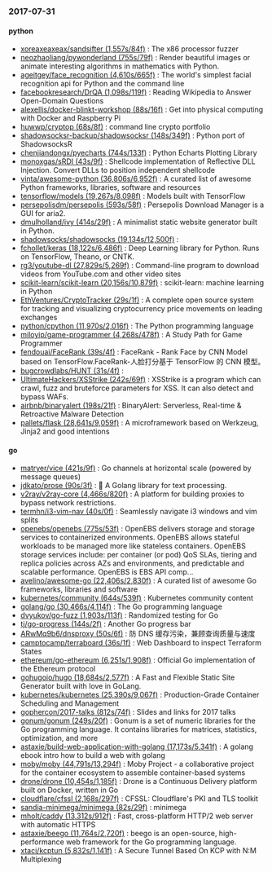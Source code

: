 ### 2017-07-31

#### python
* [xoreaxeaxeax/sandsifter (1,557s/84f)](https://github.com/xoreaxeaxeax/sandsifter) : The x86 processor fuzzer
* [neozhaoliang/pywonderland (755s/79f)](https://github.com/neozhaoliang/pywonderland) : Render beautiful images or animate interesting algorithms in mathematics with Python.
* [ageitgey/face_recognition (4,610s/665f)](https://github.com/ageitgey/face_recognition) : The world's simplest facial recognition api for Python and the command line
* [facebookresearch/DrQA (1,098s/119f)](https://github.com/facebookresearch/DrQA) : Reading Wikipedia to Answer Open-Domain Questions
* [alexellis/docker-blinkt-workshop (88s/16f)](https://github.com/alexellis/docker-blinkt-workshop) : Get into physical computing with Docker and Raspberry Pi
* [huwwp/cryptop (68s/8f)](https://github.com/huwwp/cryptop) : command line crypto portfolio
* [shadowsocksr-backup/shadowsocksr (148s/349f)](https://github.com/shadowsocksr-backup/shadowsocksr) : Python port of ShadowsocksR
* [chenjiandongx/pyecharts (744s/133f)](https://github.com/chenjiandongx/pyecharts) : Python Echarts Plotting Library
* [monoxgas/sRDI (43s/9f)](https://github.com/monoxgas/sRDI) : Shellcode implementation of Reflective DLL Injection. Convert DLLs to position independent shellcode
* [vinta/awesome-python (36,806s/6,952f)](https://github.com/vinta/awesome-python) : A curated list of awesome Python frameworks, libraries, software and resources
* [tensorflow/models (19,267s/8,098f)](https://github.com/tensorflow/models) : Models built with TensorFlow
* [persepolisdm/persepolis (593s/58f)](https://github.com/persepolisdm/persepolis) : Persepolis Download Manager is a GUI for aria2.
* [dmulholland/ivy (414s/29f)](https://github.com/dmulholland/ivy) : A minimalist static website generator built in Python.
* [shadowsocks/shadowsocks (19,134s/12,500f)](https://github.com/shadowsocks/shadowsocks) : 
* [fchollet/keras (18,122s/6,486f)](https://github.com/fchollet/keras) : Deep Learning library for Python. Runs on TensorFlow, Theano, or CNTK.
* [rg3/youtube-dl (27,829s/5,269f)](https://github.com/rg3/youtube-dl) : Command-line program to download videos from YouTube.com and other video sites
* [scikit-learn/scikit-learn (20,156s/10,879f)](https://github.com/scikit-learn/scikit-learn) : scikit-learn: machine learning in Python
* [EthVentures/CryptoTracker (29s/1f)](https://github.com/EthVentures/CryptoTracker) : A complete open source system for tracking and visualizing cryptocurrency price movements on leading exchanges
* [python/cpython (11,970s/2,016f)](https://github.com/python/cpython) : The Python programming language
* [miloyip/game-programmer (4,268s/478f)](https://github.com/miloyip/game-programmer) : A Study Path for Game Programmer
* [fendouai/FaceRank (39s/4f)](https://github.com/fendouai/FaceRank) : FaceRank - Rank Face by CNN Model based on TensorFlow.FaceRank-人脸打分基于 TensorFlow 的 CNN 模型。
* [bugcrowdlabs/HUNT (31s/4f)](https://github.com/bugcrowdlabs/HUNT) : 
* [UltimateHackers/XSStrike (242s/69f)](https://github.com/UltimateHackers/XSStrike) : XSStrike is a program which can crawl, fuzz and bruteforce parameters for XSS. It can also detect and bypass WAFs.
* [airbnb/binaryalert (198s/21f)](https://github.com/airbnb/binaryalert) : BinaryAlert: Serverless, Real-time & Retroactive Malware Detection
* [pallets/flask (28,641s/9,059f)](https://github.com/pallets/flask) : A microframework based on Werkzeug, Jinja2 and good intentions

#### go
* [matryer/vice (421s/9f)](https://github.com/matryer/vice) : Go channels at horizontal scale (powered by message queues)
* [jdkato/prose (90s/3f)](https://github.com/jdkato/prose) : 📖 A Golang library for text processing.
* [v2ray/v2ray-core (4,466s/820f)](https://github.com/v2ray/v2ray-core) : A platform for building proxies to bypass network restrictions.
* [termhn/i3-vim-nav (40s/0f)](https://github.com/termhn/i3-vim-nav) : Seamlessly navigate i3 windows and vim splits
* [openebs/openebs (775s/53f)](https://github.com/openebs/openebs) : OpenEBS delivers storage and storage services to containerized environments. OpenEBS allows stateful workloads to be managed more like stateless containers. OpenEBS storage services include: per container (or pod) QoS SLAs, tiering and replica policies across AZs and environments, and predictable and scalable performance. OpenEBS is EBS API comp…
* [avelino/awesome-go (22,406s/2,830f)](https://github.com/avelino/awesome-go) : A curated list of awesome Go frameworks, libraries and software
* [kubernetes/community (644s/539f)](https://github.com/kubernetes/community) : Kubernetes community content
* [golang/go (30,466s/4,114f)](https://github.com/golang/go) : The Go programming language
* [dvyukov/go-fuzz (1,903s/113f)](https://github.com/dvyukov/go-fuzz) : Randomized testing for Go
* [tj/go-progress (144s/2f)](https://github.com/tj/go-progress) : Another Go progress bar
* [ARwMq9b6/dnsproxy (50s/6f)](https://github.com/ARwMq9b6/dnsproxy) : 防 DNS 缓存污染，兼顾查询质量与速度
* [camptocamp/terraboard (36s/1f)](https://github.com/camptocamp/terraboard) : Web Dashboard to inspect Terraform States
* [ethereum/go-ethereum (6,251s/1,908f)](https://github.com/ethereum/go-ethereum) : Official Go implementation of the Ethereum protocol
* [gohugoio/hugo (18,684s/2,577f)](https://github.com/gohugoio/hugo) : A Fast and Flexible Static Site Generator built with love in GoLang.
* [kubernetes/kubernetes (25,390s/9,067f)](https://github.com/kubernetes/kubernetes) : Production-Grade Container Scheduling and Management
* [gophercon/2017-talks (812s/74f)](https://github.com/gophercon/2017-talks) : Slides and links for 2017 talks
* [gonum/gonum (249s/20f)](https://github.com/gonum/gonum) : Gonum is a set of numeric libraries for the Go programming language. It contains libraries for matrices, statistics, optimization, and more
* [astaxie/build-web-application-with-golang (17,173s/5,341f)](https://github.com/astaxie/build-web-application-with-golang) : A golang ebook intro how to build a web with golang
* [moby/moby (44,791s/13,294f)](https://github.com/moby/moby) : Moby Project - a collaborative project for the container ecosystem to assemble container-based systems
* [drone/drone (10,454s/1,185f)](https://github.com/drone/drone) : Drone is a Continuous Delivery platform built on Docker, written in Go
* [cloudflare/cfssl (2,168s/297f)](https://github.com/cloudflare/cfssl) : CFSSL: Cloudflare's PKI and TLS toolkit
* [sandia-minimega/minimega (82s/29f)](https://github.com/sandia-minimega/minimega) : minimega
* [mholt/caddy (13,312s/912f)](https://github.com/mholt/caddy) : Fast, cross-platform HTTP/2 web server with automatic HTTPS
* [astaxie/beego (11,764s/2,720f)](https://github.com/astaxie/beego) : beego is an open-source, high-performance web framework for the Go programming language.
* [xtaci/kcptun (5,832s/1,141f)](https://github.com/xtaci/kcptun) : A Secure Tunnel Based On KCP with N:M Multiplexing
